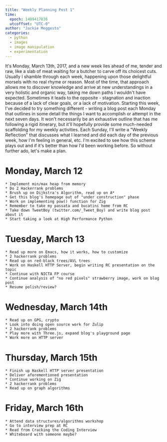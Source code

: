```yaml
---
title: "Weekly Planning Post 1"
time:
  epoch: 1489417836
  utcoffset: "UTC-0"
author: "Jackie Meggesto"
categories:
  - python
  - images
  - image manipulation
  - experimentation
---
```


It's Monday, March 13th, 2017, and a new week lies ahead of me, tender and raw, like a slab of meat waiting for a butcher to carve off its choicest cuts. Usually I shamble through each week, happening upon those delightful  morsels with no real rhyme or reason. Most of the time, that approach allows me to discover knowledge and arrive at new understandings in a very holistic and organic way, taking me down paths I wouldn't have expected. Sometimes it leads to the opposite - stagnation and inaction because of a lack of clear goals, or a lack of motivation.  Starting this week, I've decided to try something different - writing a blog post each Monday that outlines in some detail the things I want to accomplish or attempt in the next seven days. It won't necessarily be an exhaustive outline that has me following a rigid itinerary, but it'll hopefully provide some much-needed scaffolding for my weekly activities. Each Sunday, I'll write a "Weekly Reflection" that discusses what I learned and did each day of the previous week, how I'm feeling in general, etc. I'm excited to see how this scheme plays out and if it's better than how I'd been working before. So without further ado, let's make a plan.

# Monday, March 12

    * Implement min/max heap from memory
    * Do 2 Hackerrank problems
    * Brush up on Dijkstra's Algorithm, read up on A* 
    * Get this blog's homepage out of "under construction" phase
    * Work on implementing pow() function for Zig 
    * Remember to take my passata and bucatini home from RC 
    * Take down TweetBoy (twitter.com/_Tweet_Boy) and write blog post about it
    * Start taking a look at High Performance Python
    
# Tuesday, March 13

    * Read up more on Emacs, how it works, how to customize
    * 2 hackerrank problems
    * Read up on red-black trees/AVL trees
    * Work on Haskell HTTP Server, begin writing RC presentation on the topic
    * Continue with NICTA FP course
    * Continue analysis of "no red pixels" strawberry image, work on blog post
    * Resume polish/review?
    
# Wednesday, March 14th

    * Read up on GPG, crypto
    * Look into doing open source work for Zulip
    * 2 hackerrank problems
    * Play more with Three.js, expand blog's playground page
    * Work more on HTTP server
    
# Thursday, March 15th

    * Finish up Haskell HTTP server presentation
    * Deliver aforementioned presentation
    * Continue working on Zig
    * 2 hackerrank problems
    * Read up on graph algorithms
    
# Friday, March 16th

    * Attend data structures/algorithms workshop
    * Go to interview prep at RC
    * Read from Cracking the Coding Interview
    * Whiteboard with someone maybe? 


